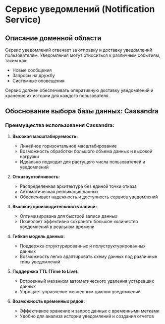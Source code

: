 # Сервис уведомлений (Notification Service)

## Описание доменной области

Сервис уведомлений отвечает за отправку и доставку уведомлений пользователям. Уведомления могут относиться к различным событиям, таким как:

- Новые сообщения
- Запросы на дружбу
- Системные оповещения

Сервис должен обеспечивать оперативную доставку уведомлений и хранение их истории для каждого пользователя.

## Обоснование выбора базы данных: Cassandra

### Преимущества использования Cassandra:

1. **Высокая масштабируемость:** 
   - Линейное горизонтальное масштабирование
   - Возможность обработки большого объема данных и высокой нагрузки
   - Идеально подходит для растущего числа пользователей и уведомлений

2. **Отказоустойчивость:** 
   - Распределенная архитектура без единой точки отказа
   - Автоматическая репликация данных
   - Обеспечивает надежность и доступность сервиса уведомлений

3. **Высокая производительность записи:** 
   - Оптимизирована для быстрой записи данных
   - Позволяет эффективно сохранять большое количество уведомлений в реальном времени

4. **Гибкая модель данных:** 
   - Поддержка структурированных и полуструктурированных данных
   - Возможность легко адаптировать схему данных под различные типы уведомлений

5. **Поддержка TTL (Time to Live):** 
   - Встроенный механизм автоматического удаления устаревших данных
   - Упрощает управление жизненным циклом уведомлений

6. **Возможность временных рядов:** 
   - Эффективное хранение и запрос данных с временными метками
   - Удобно для анализа истории уведомлений и создания отчетов